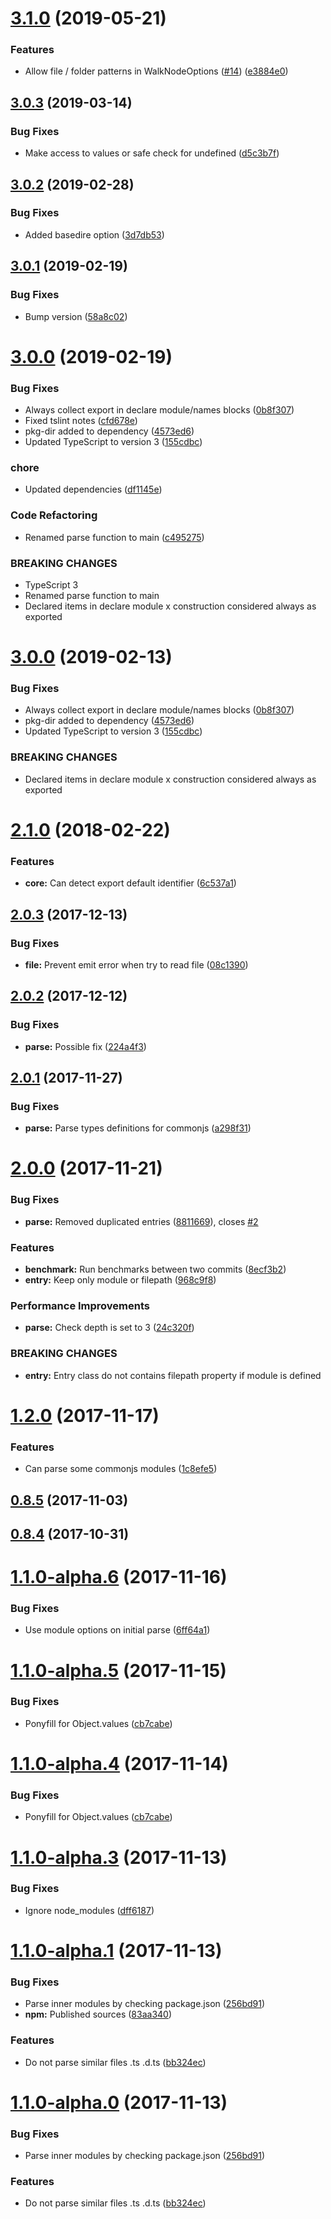 # [3.1.0](https://github.com/unlight/esm-exports/compare/v3.0.3...v3.1.0) (2019-05-21)


### Features

* Allow file / folder patterns in WalkNodeOptions ([#14](https://github.com/unlight/esm-exports/issues/14)) ([e3884e0](https://github.com/unlight/esm-exports/commit/e3884e0))

## [3.0.3](https://github.com/unlight/esm-exports/compare/v3.0.2...v3.0.3) (2019-03-14)


### Bug Fixes

* Make access to values or safe check for undefined ([d5c3b7f](https://github.com/unlight/esm-exports/commit/d5c3b7f))

## [3.0.2](https://github.com/unlight/esm-exports/compare/v3.0.1...v3.0.2) (2019-02-28)


### Bug Fixes

* Added basedire option ([3d7db53](https://github.com/unlight/esm-exports/commit/3d7db53))

## [3.0.1](https://github.com/unlight/esm-exports/compare/v3.0.0...v3.0.1) (2019-02-19)


### Bug Fixes

* Bump version ([58a8c02](https://github.com/unlight/esm-exports/commit/58a8c02))

# [3.0.0](https://github.com/unlight/esm-exports/compare/v2.3.1...v3.0.0) (2019-02-19)


### Bug Fixes

* Always collect export in declare module/names blocks ([0b8f307](https://github.com/unlight/esm-exports/commit/0b8f307))
* Fixed tslint notes ([cfd678e](https://github.com/unlight/esm-exports/commit/cfd678e))
* pkg-dir added to dependency ([4573ed6](https://github.com/unlight/esm-exports/commit/4573ed6))
* Updated TypeScript to version 3 ([155cdbc](https://github.com/unlight/esm-exports/commit/155cdbc))


### chore

* Updated dependencies ([df1145e](https://github.com/unlight/esm-exports/commit/df1145e))


### Code Refactoring

* Renamed parse function to main ([c495275](https://github.com/unlight/esm-exports/commit/c495275))


### BREAKING CHANGES

* TypeScript 3
* Renamed parse function to main
* Declared items in declare module x construction considered always as exported

# [3.0.0](https://github.com/unlight/esm-exports/compare/v2.3.1...v3.0.0) (2019-02-13)


### Bug Fixes

* Always collect export in declare module/names blocks ([0b8f307](https://github.com/unlight/esm-exports/commit/0b8f307))
* pkg-dir added to dependency ([4573ed6](https://github.com/unlight/esm-exports/commit/4573ed6))
* Updated TypeScript to version 3 ([155cdbc](https://github.com/unlight/esm-exports/commit/155cdbc))


### BREAKING CHANGES

* Declared items in declare module x construction considered always as exported

<a name="2.1.0"></a>
# [2.1.0](https://github.com/unlight/esm-exports/compare/v2.0.3...v2.1.0) (2018-02-22)


### Features

* **core:** Can detect export default identifier ([6c537a1](https://github.com/unlight/esm-exports/commit/6c537a1))



<a name="2.0.3"></a>
## [2.0.3](https://github.com/unlight/typescript-exports/compare/v2.0.2...v2.0.3) (2017-12-13)


### Bug Fixes

* **file:** Prevent emit error when try to read file ([08c1390](https://github.com/unlight/typescript-exports/commit/08c1390))



<a name="2.0.2"></a>
## [2.0.2](https://github.com/unlight/typescript-exports/compare/v2.0.1...v2.0.2) (2017-12-12)


### Bug Fixes

* **parse:** Possible fix ([224a4f3](https://github.com/unlight/typescript-exports/commit/224a4f3))



<a name="2.0.1"></a>
## [2.0.1](https://github.com/unlight/typescript-exports/compare/v2.0.0...v2.0.1) (2017-11-27)


### Bug Fixes

* **parse:** Parse types definitions for commonjs ([a298f31](https://github.com/unlight/typescript-exports/commit/a298f31))



<a name="2.0.0"></a>
# [2.0.0](https://github.com/unlight/typescript-exports/compare/v1.2.0...v2.0.0) (2017-11-21)


### Bug Fixes

* **parse:** Removed duplicated entries ([8811669](https://github.com/unlight/typescript-exports/commit/8811669)), closes [#2](https://github.com/unlight/typescript-exports/issues/2)


### Features

* **benchmark:** Run benchmarks between two commits ([8ecf3b2](https://github.com/unlight/typescript-exports/commit/8ecf3b2))
* **entry:** Keep only module or filepath ([968c9f8](https://github.com/unlight/typescript-exports/commit/968c9f8))


### Performance Improvements

* **parse:** Check depth is set to 3 ([24c320f](https://github.com/unlight/typescript-exports/commit/24c320f))


### BREAKING CHANGES

* **entry:** Entry class do not contains filepath property if module is defined



<a name="1.2.0"></a>
# [1.2.0](https://github.com/unlight/typescript-exports/compare/v1.1.0-alpha.6...v1.2.0) (2017-11-17)


### Features

* Can parse some commonjs modules ([1c8efe5](https://github.com/unlight/typescript-exports/commit/1c8efe5))



<a name="0.8.5"></a>
## [0.8.5](https://github.com/unlight/typescript-exports/compare/v0.8.4...v0.8.5) (2017-11-03)



<a name="0.8.4"></a>
## [0.8.4](https://github.com/unlight/typescript-exports/compare/v0.8.3...v0.8.4) (2017-10-31)



<a name="1.1.0-alpha.6"></a>
# [1.1.0-alpha.6](https://github.com/unlight/typescript-exports/compare/v1.1.0-alpha.5...v1.1.0-alpha.6) (2017-11-16)


### Bug Fixes

* Use module options on initial parse ([6ff64a1](https://github.com/unlight/typescript-exports/commit/6ff64a1))



<a name="1.1.0-alpha.5"></a>
# [1.1.0-alpha.5](https://github.com/unlight/typescript-exports/compare/v1.1.0-alpha.3...v1.1.0-alpha.5) (2017-11-15)


### Bug Fixes

* Ponyfill for Object.values ([cb7cabe](https://github.com/unlight/typescript-exports/commit/cb7cabe))



<a name="1.1.0-alpha.4"></a>
# [1.1.0-alpha.4](https://github.com/unlight/typescript-exports/compare/v1.1.0-alpha.3...v1.1.0-alpha.4) (2017-11-14)


### Bug Fixes

* Ponyfill for Object.values ([cb7cabe](https://github.com/unlight/typescript-exports/commit/cb7cabe))



<a name="1.1.0-alpha.3"></a>
# [1.1.0-alpha.3](https://github.com/unlight/typescript-exports/compare/v1.1.0-alpha.2...v1.1.0-alpha.3) (2017-11-13)


### Bug Fixes

* Ignore node_modules ([dff6187](https://github.com/unlight/typescript-exports/commit/dff6187))

<a name="1.1.0-alpha.1"></a>
# [1.1.0-alpha.1](https://github.com/unlight/typescript-exports/compare/v0.8.3...v1.1.0-alpha.1) (2017-11-13)


### Bug Fixes

* Parse inner modules by checking package.json ([256bd91](https://github.com/unlight/typescript-exports/commit/256bd91))
* **npm:** Published sources ([83aa340](https://github.com/unlight/typescript-exports/commit/83aa340))


### Features

* Do not parse similar files .ts .d.ts ([bb324ec](https://github.com/unlight/typescript-exports/commit/bb324ec))



<a name="1.1.0-alpha.0"></a>
# [1.1.0-alpha.0](https://github.com/unlight/typescript-exports/compare/v0.8.3...v1.1.0-alpha.0) (2017-11-13)


### Bug Fixes

* Parse inner modules by checking package.json ([256bd91](https://github.com/unlight/typescript-exports/commit/256bd91))


### Features

* Do not parse similar files .ts .d.ts ([bb324ec](https://github.com/unlight/typescript-exports/commit/bb324ec))
